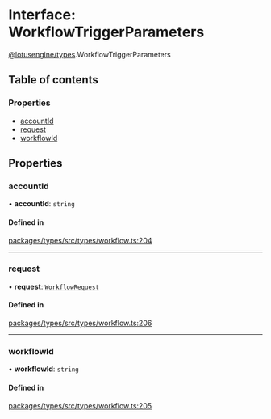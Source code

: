# Interface: WorkflowTriggerParameters

[@lotusengine/types](../wiki/@lotusengine.types).WorkflowTriggerParameters

## Table of contents

### Properties

- [accountId](../wiki/@lotusengine.types.WorkflowTriggerParameters#accountid)
- [request](../wiki/@lotusengine.types.WorkflowTriggerParameters#request)
- [workflowId](../wiki/@lotusengine.types.WorkflowTriggerParameters#workflowid)

## Properties

### accountId

• **accountId**: `string`

#### Defined in

[packages/types/src/types/workflow.ts:204](https://github.com/lotusengine/sdk/blob/f1f5297/packages/types/src/types/workflow.ts#L204)

___

### request

• **request**: [`WorkflowRequest`](../wiki/@lotusengine.types#workflowrequest)

#### Defined in

[packages/types/src/types/workflow.ts:206](https://github.com/lotusengine/sdk/blob/f1f5297/packages/types/src/types/workflow.ts#L206)

___

### workflowId

• **workflowId**: `string`

#### Defined in

[packages/types/src/types/workflow.ts:205](https://github.com/lotusengine/sdk/blob/f1f5297/packages/types/src/types/workflow.ts#L205)
